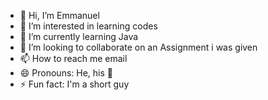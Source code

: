 - 👋 Hi, I’m Emmanuel 
- 👀 I’m interested in learning codes
- 🌱 I’m currently learning Java
- 💞️ I’m looking to collaborate on an Assignment i was given
- 📫 How to reach me email 
- 😄 Pronouns: He, his 🥱
- ⚡ Fun fact: I'm a short guy

<!---
olad-emma/olad-emma is a ✨ special ✨ repository because its `README.md` (this file) appears on your GitHub profile.
You can click the Preview link to take a look at your changes.
--->
